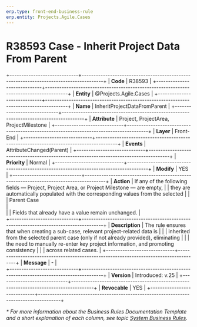 ```yaml
---
erp.type: front-end-business-rule
erp.entity: Projects.Agile.Cases
---
```


# R38593 Case - Inherit Project Data From Parent
+-----------------------------+---------------------------------------------------------------------------------------+
| **Code**                    | R38593                                                                                |
+-----------------------------+---------------------------------------------------------------------------------------+
| **Entity**                  | @Projects.Agile.Cases                                                                 |
+-----------------------------+---------------------------------------------------------------------------------------+
| **Name**                    | InheritProjectDataFromParent                                                          |
+-----------------------------+---------------------------------------------------------------------------------------+
| **Attribute**               | Project, ProjectArea, ProjectMilestone                                                |
+-----------------------------+---------------------------------------------------------------------------------------+
| **Layer**                   | Front-End                                                                             |
+-----------------------------+---------------------------------------------------------------------------------------+
| **Events**                  | AttributeChanged(Parent)                                                              |
+-----------------------------+---------------------------------------------------------------------------------------+
| **Priority**                | Normal                                                                                |
+-----------------------------+---------------------------------------------------------------------------------------+
| **Modify**                  | YES                                                                                   |
+-----------------------------+---------------------------------------------------------------------------------------+
| **Action**                  | If any of the following fields — Project, Project Area, or Project Milestone — are empty, 
|                             | they are automatically populated with the corresponding values from the selected      |
|                             | Parent Case <br>                                                                      |    
|                             | Fields that already have a value remain unchanged.                                    |   
+-----------------------------+---------------------------------------------------------------------------------------+
| **Description**             | The rule ensures that when creating a sub-case, relevant project-related data is      |
|                             | inherited from the selected parent case (only if not already provided), eliminating   |
|                             | the need to manually re-enter key project information, and promoting consistency      |
|                             | across related cases.                                                                 |
+-----------------------------+---------------------------------------------------------------------------------------+
| **Message**                 | \-                                                                                    |                         
+-----------------------------+---------------------------------------------------------------------------------------+
| **Version**                 | Introduced: v.25                                                                      |
+-----------------------------+---------------------------------------------------------------------------------------+
| **Revocable**               | YES                                                                                   |
+-----------------------------+---------------------------------------------------------------------------------------+

*\* For more information about the Business Rules Documentation Template and a short explanation of each column, see
topic [System Business Rules](../templates/template-description-system-business-rules.md).*
